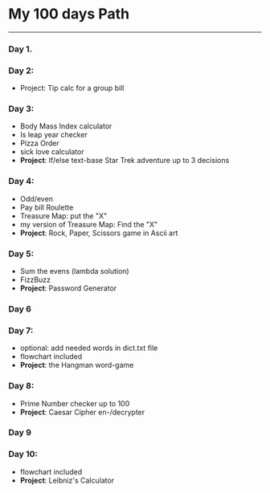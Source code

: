 # My 100 days Path

- ---

### Day 1.
### Day 2:
- Project: Tip calc for a group bill
### Day 3:
- Body Mass Index calculator
- Is leap year checker
- Pizza Order
- sick love calculator
- **Project**: If/else text-base Star Trek adventure up to 3 decisions
### Day 4:
- Odd/even
- Pay bill Roulette
- Treasure Map: put the "X"
- my version of Treasure Map: Find the "X"
- **Project**: Rock, Paper, Scissors game in Ascii art
### Day 5:
- Sum the evens (lambda solution)
- FizzBuzz
- **Project**: Password Generator
### Day 6
### Day 7:
- optional: add needed words in dict.txt file
- flowchart included
- **Project**: the Hangman word-game
### Day 8:
- Prime Number checker up to 100
- **Project**: Caesar Cipher en-/decrypter
### Day 9
### Day 10:
- flowchart included
- **Project**: Leibniz's Calculator


